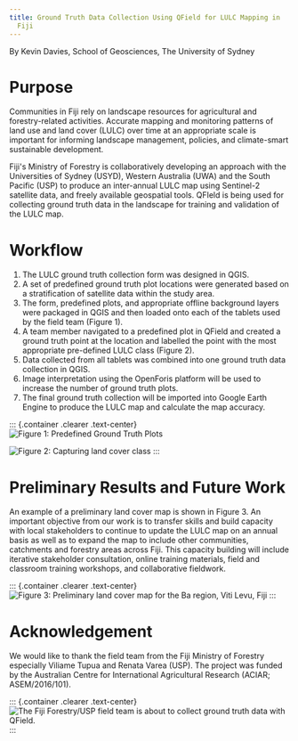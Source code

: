 ```yaml
---
title: Ground Truth Data Collection Using QField for LULC Mapping in
  Fiji
---
```


By Kevin Davies, School of Geosciences, The University of Sydney

Purpose
=======

Communities in Fiji rely on landscape resources for agricultural and
forestry-related activities. Accurate mapping and monitoring patterns of
land use and land cover (LULC) over time at an appropriate scale is
important for informing landscape management, policies, and
climate-smart sustainable development.

Fiji's Ministry of Forestry is collaboratively developing an approach
with the Universities of Sydney (USYD), Western Australia (UWA) and the
South Pacific (USP) to produce an inter-annual LULC map using Sentinel-2
satellite data, and freely available geospatial tools. QFIeld is being
used for collecting ground truth data in the landscape for training and
validation of the LULC map.

Workflow
========

1.  The LULC ground truth collection form was designed in QGIS.
2.  A set of predefined ground truth plot locations were generated based
    on a stratification of satellite data within the study area.
3.  The form, predefined plots, and appropriate offline background
    layers were packaged in QGIS and then loaded onto each of the
    tablets used by the field team (Figure 1).
4.  A team member navigated to a predefined plot in QField and created a
    ground truth point at the location and labelled the point with the
    most appropriate pre-defined LULC class (Figure 2).
5.  Data collected from all tablets was combined into one ground truth
    data collection in QGIS.
6.  Image interpretation using the OpenForis platform will be used to
    increase the number of ground truth plots.
7.  The final ground truth collection will be imported into Google Earth
    Engine to produce the LULC map and calculate the map accuracy.

::: {.container .clearer .text-center}
![Figure 1: Predefined Ground Truth
Plots](../assets/images/use_study_fiji1.png)

![Figure 2: Capturing land cover
class](../assets/images/use_study_fiji2.png)
:::

Preliminary Results and Future Work
===================================

An example of a preliminary land cover map is shown in Figure 3. An
important objective from our work is to transfer skills and build
capacity with local stakeholders to continue to update the LULC map on
an annual basis as well as to expand the map to include other
communities, catchments and forestry areas across Fiji. This capacity
building will include iterative stakeholder consultation, online
training materials, field and classroom training workshops, and
collaborative fieldwork.

::: {.container .clearer .text-center}
![Figure 3: Preliminary land cover map for the Ba region, Viti Levu,
Fiji](../assets/images/use_study_fiji3.png)
:::

Acknowledgement
===============

We would like to thank the field team from the Fiji Ministry of Forestry
especially Viliame Tupua and Renata Varea (USP). The project was funded
by the Australian Centre for International Agricultural Research (ACIAR;
ASEM/2016/101).

::: {.container .clearer .text-center}
![The Fiji Forestry/USP field team is about to collect ground truth data
with QField.](../assets/images/use_study_fiji4.jpg)
:::
